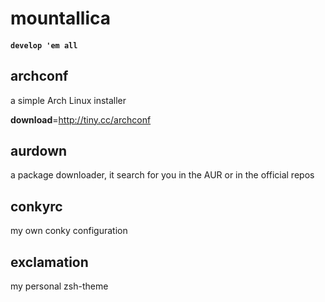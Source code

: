 # mountallica

#### `develop 'em all`

## archconf
  a simple Arch Linux installer
  
  **download**=http://tiny.cc/archconf

## aurdown
  a package downloader, it search for you in the AUR or in the official repos
  
## conkyrc
  my own conky configuration

## exclamation
  my personal zsh-theme
